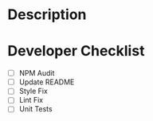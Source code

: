 # Description

# Developer Checklist

- [ ] NPM Audit
- [ ] Update README
- [ ] Style Fix
- [ ] Lint Fix
- [ ] Unit Tests
